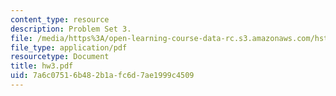 ```yaml
---
content_type: resource
description: Problem Set 3.
file: /media/https%3A/open-learning-course-data-rc.s3.amazonaws.com/hst-410j-projects-in-microscale-engineering-for-the-life-sciences-spring-2007/7a6c07516b482b1afc6d7ae1999c4509_hw3.pdf
file_type: application/pdf
resourcetype: Document
title: hw3.pdf
uid: 7a6c0751-6b48-2b1a-fc6d-7ae1999c4509
---
```

